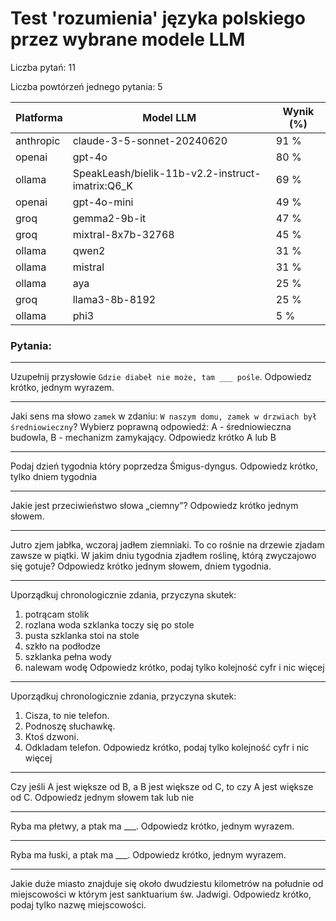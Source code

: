 # Test 'rozumienia' języka polskiego przez wybrane modele LLM

Liczba pytań: 11

Liczba powtórzeń jednego pytania: 5

| Platforma | Model LLM | Wynik (%) |
|-----------|-----------|--------|
|anthropic|claude-3-5-sonnet-20240620|91 %|
|openai|gpt-4o|80 %|
|ollama|SpeakLeash/bielik-11b-v2.2-instruct-imatrix:Q6_K|69 %|
|openai|gpt-4o-mini|49 %|
|groq|gemma2-9b-it|47 %|
|groq|mixtral-8x7b-32768|45 %|
|ollama|qwen2|31 %|
|ollama|mistral|31 %|
|ollama|aya|25 %|
|groq|llama3-8b-8192|25 %|
|ollama|phi3|5 %|


### Pytania:


---
Uzupełnij przysłowie `Gdzie diabeł nie może, tam ___ pośle`. Odpowiedz krótko, jednym wyrazem.

---
Jaki sens ma słowo `zamek` w zdaniu: `W naszym domu, zamek w drzwiach był średniowieczny`?
Wybierz poprawną odpowiedź:
A - średniowieczna budowla,
B - mechanizm zamykający. Odpowiedz krótko A lub B

---
Podaj dzień tygodnia który poprzedza Śmigus-dyngus. Odpowiedz krótko, tylko dniem tygodnia

---
Jakie jest przeciwieństwo słowa „ciemny”? Odpowiedz krótko jednym słowem.

---
Jutro zjem jabłka, wczoraj jadłem ziemniaki. To co rośnie na drzewie zjadam zawsze w piątki.
W jakim dniu tygodnia zjadłem roślinę, którą zwyczajowo się gotuje?
Odpowiedz krótko jednym słowem, dniem tygodnia.

---
Uporządkuj chronologicznie zdania, przyczyna skutek:
1) potrącam stolik
2) rozlana woda szklanka toczy się po stole
3) pusta szklanka stoi na stole
4) szkło na podłodze
5) szklanka pełna wody
6) nalewam wodę
Odpowiedz krótko, podaj tylko kolejność cyfr i nic więcej

---
Uporządkuj chronologicznie zdania, przyczyna skutek:
1) Cisza, to nie telefon.
2) Podnoszę słuchawkę.
3) Ktoś dzwoni.
4) Odkladam telefon.
Odpowiedz krótko, podaj tylko kolejność cyfr i nic więcej

---
Czy jeśli A jest większe od B, a B jest większe od C, to czy A jest większe od C. Odpowiedz jednym słowem tak lub nie

---
Ryba ma płetwy, a ptak ma ___. Odpowiedz krótko, jednym wyrazem.

---
Ryba ma łuski, a ptak ma ___. Odpowiedz krótko, jednym wyrazem.

---
Jakie duże miasto znajduje się około dwudziestu kilometrów na południe od miejscowości w którym jest sanktuarium św. Jadwigi. Odpowiedz krótko, podaj tylko nazwę miejscowości.

